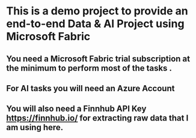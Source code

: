 # This is a demo project to provide an end-to-end Data & AI Project using Microsoft Fabric
## You need a Microsoft Fabric trial subscription at the minimum to perform most of the tasks .
## For AI tasks you will need an Azure Account 
## You will also need a Finnhub API Key  <href>https://finnhub.io/<href> for extracting raw data that I am using here.
